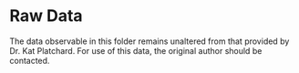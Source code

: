 # Raw Data

The data observable in this folder remains unaltered from that provided by Dr. Kat Platchard. For use of this data, the original author should be contacted. 
